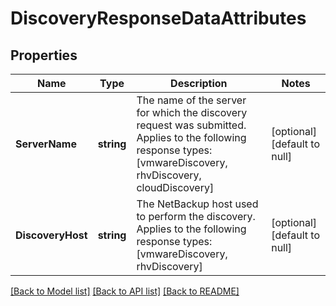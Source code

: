 # DiscoveryResponseDataAttributes

## Properties
Name | Type | Description | Notes
------------ | ------------- | ------------- | -------------
**ServerName** | **string** | The name of the server for which the discovery request was submitted. Applies to the following response types: [vmwareDiscovery, rhvDiscovery, cloudDiscovery]  | [optional] [default to null]
**DiscoveryHost** | **string** | The NetBackup host used to perform the discovery. Applies to the following response types: [vmwareDiscovery, rhvDiscovery]  | [optional] [default to null]

[[Back to Model list]](../README.md#documentation-for-models) [[Back to API list]](../README.md#documentation-for-api-endpoints) [[Back to README]](../README.md)

